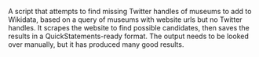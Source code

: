 A script that attempts to find missing Twitter handles of museums to add to Wikidata, based on a query of museums with website urls but no Twitter handles. It scrapes the website to find possible candidates, then saves the results in a QuickStatements-ready format. The output needs to be looked over manually, but it has produced many good results.

